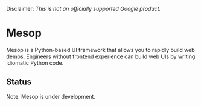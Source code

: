 Disclaimer: _This is not an officially supported Google product._

# Mesop

Mesop is a Python-based UI framework that allows you to rapidly build web demos. Engineers without frontend experience can build web UIs by writing idiomatic Python code.

## Status

Note: Mesop is under development.
